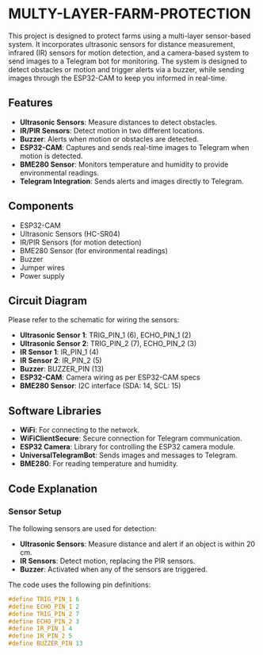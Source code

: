 # MULTY-LAYER-FARM-PROTECTION

This project is designed to protect farms using a multi-layer sensor-based system. It incorporates ultrasonic sensors for distance measurement, infrared (IR) sensors for motion detection, and a camera-based system to send images to a Telegram bot for monitoring. The system is designed to detect obstacles or motion and trigger alerts via a buzzer, while sending images through the ESP32-CAM to keep you informed in real-time.

## Features

- **Ultrasonic Sensors**: Measure distances to detect obstacles.
- **IR/PIR Sensors**: Detect motion in two different locations.
- **Buzzer**: Alerts when motion or obstacles are detected.
- **ESP32-CAM**: Captures and sends real-time images to Telegram when motion is detected.
- **BME280 Sensor**: Monitors temperature and humidity to provide environmental readings.
- **Telegram Integration**: Sends alerts and images directly to Telegram.

## Components

- ESP32-CAM
- Ultrasonic Sensors (HC-SR04)
- IR/PIR Sensors (for motion detection)
- BME280 Sensor (for environmental readings)
- Buzzer
- Jumper wires
- Power supply

## Circuit Diagram

Please refer to the schematic for wiring the sensors:

- **Ultrasonic Sensor 1**: TRIG_PIN_1 (6), ECHO_PIN_1 (2)
- **Ultrasonic Sensor 2**: TRIG_PIN_2 (7), ECHO_PIN_2 (3)
- **IR Sensor 1**: IR_PIN_1 (4)
- **IR Sensor 2**: IR_PIN_2 (5)
- **Buzzer**: BUZZER_PIN (13)
- **ESP32-CAM**: Camera wiring as per ESP32-CAM specs
- **BME280 Sensor**: I2C interface (SDA: 14, SCL: 15)

## Software Libraries

- **WiFi**: For connecting to the network.
- **WiFiClientSecure**: Secure connection for Telegram communication.
- **ESP32 Camera**: Library for controlling the ESP32 camera module.
- **UniversalTelegramBot**: Sends images and messages to Telegram.
- **BME280**: For reading temperature and humidity.

## Code Explanation

### Sensor Setup

The following sensors are used for detection:
- **Ultrasonic Sensors**: Measure distance and alert if an object is within 20 cm.
- **IR Sensors**: Detect motion, replacing the PIR sensors.
- **Buzzer**: Activated when any of the sensors are triggered.

The code uses the following pin definitions:
```cpp
#define TRIG_PIN_1 6 
#define ECHO_PIN_1 2
#define TRIG_PIN_2 7
#define ECHO_PIN_2 3
#define IR_PIN_1 4
#define IR_PIN_2 5
#define BUZZER_PIN 13
